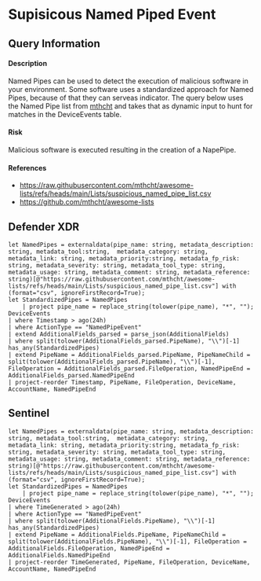 # Supisicous Named Piped Event

## Query Information

#### Description
Named Pipes can be used to detect the execution of malicious software in your environment. Some software uses a standardized approach for Named Pipes, because of that they can serveas indicator.
The query below uses the Named Pipe list from [mthcht](https://github.com/mthcht) and takes that as dynamic input to hunt for matches in the DeviceEvents table.

#### Risk
Malicious software is executed resulting in the creation of a NapePipe.

#### References
- https://raw.githubusercontent.com/mthcht/awesome-lists/refs/heads/main/Lists/suspicious_named_pipe_list.csv
- https://github.com/mthcht/awesome-lists

## Defender XDR
```KQL
let NamedPipes = externaldata(pipe_name: string, metadata_description: string, metadata_tool:string,  metadata_category: string, metadata_link: string, metadata_priority:string, metadata_fp_risk: string, metadata_severity: string, metadata_tool_type: string, metadata_usage: string, metadata_comment: string, metadata_reference: string)[@"https://raw.githubusercontent.com/mthcht/awesome-lists/refs/heads/main/Lists/suspicious_named_pipe_list.csv"] with (format="csv", ignoreFirstRecord=True);
let StandardizedPipes = NamedPipes
    | project pipe_name = replace_string(tolower(pipe_name), "*", "");
DeviceEvents
| where Timestamp > ago(24h)
| where ActionType == "NamedPipeEvent"
| extend AdditionalFields_parsed = parse_json(AdditionalFields)
| where split(tolower(AdditionalFields_parsed.PipeName), "\\")[-1] has_any(StandardizedPipes)
| extend PipeName = AdditionalFields_parsed.PipeName, PipeNameChild = split(tolower(AdditionalFields_parsed.PipeName), "\\")[-1], FileOperation = AdditionalFields_parsed.FileOperation, NamedPipeEnd = AdditionalFields_parsed.NamedPipeEnd
| project-reorder Timestamp, PipeName, FileOperation, DeviceName, AccountName, NamedPipeEnd
```

## Sentinel
```KQL
let NamedPipes = externaldata(pipe_name: string, metadata_description: string, metadata_tool:string,  metadata_category: string, metadata_link: string, metadata_priority:string, metadata_fp_risk: string, metadata_severity: string, metadata_tool_type: string, metadata_usage: string, metadata_comment: string, metadata_reference: string)[@"https://raw.githubusercontent.com/mthcht/awesome-lists/refs/heads/main/Lists/suspicious_named_pipe_list.csv"] with (format="csv", ignoreFirstRecord=True);
let StandardizedPipes = NamedPipes
    | project pipe_name = replace_string(tolower(pipe_name), "*", "");
DeviceEvents
| where TimeGenerated > ago(24h)
| where ActionType == "NamedPipeEvent"
| where split(tolower(AdditionalFields.PipeName), "\\")[-1] has_any(StandardizedPipes)
| extend PipeName = AdditionalFields.PipeName, PipeNameChild = split(tolower(AdditionalFields.PipeName), "\\")[-1], FileOperation = AdditionalFields.FileOperation, NamedPipeEnd = AdditionalFields.NamedPipeEnd
| project-reorder TimeGenerated, PipeName, FileOperation, DeviceName, AccountName, NamedPipeEnd
```
